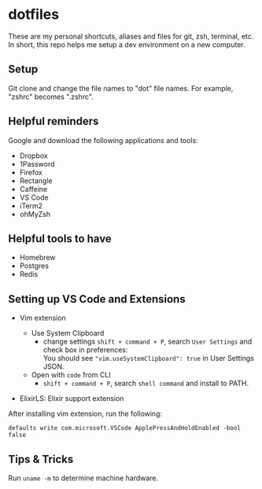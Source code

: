 # dotfiles
These are my personal shortcuts, aliases and files for git, zsh, terminal, etc.<br>
In short, this repo helps me setup a dev environment on a new computer.

## Setup
Git clone and change the file names to "dot" file names. For example, "zshrc" becomes ".zshrc".

## Helpful reminders
Google and download the following applications and tools:

- Dropbox
- 1Password
- Firefox
- Rectangle
- Caffeine
- VS Code
- iTerm2
- ohMyZsh

## Helpful tools to have
- Homebrew
- Postgres
- Redis

## Setting up VS Code and Extensions
- Vim extension
  - Use System Clipboard
    - change settings `shift + command + P`, search `User Settings` and check box in preferences:<br>
      You should see `"vim.useSystemClipboard": true` in User Settings JSON.
  - Open with `code` from CLI
    - `shift + command + P`, search `shell command` and install to PATH.

- ElixirLS: Elixir support extension

After installing vim extension, run the following:
```
defaults write com.microsoft.VSCode ApplePressAndHoldEnabled -bool false
```

## Tips & Tricks
Run `uname -m` to determine machine hardware.

